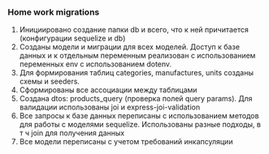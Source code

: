 <h3>Home work migrations</h3>
<ol>
    <li>Инициировано создание папки db и всего, что к ней причитается (конфигурации sequelize и db)</li>
    <li>Созданы модели и миграции для всех моделей. Доступ к базе данных и к отдельным переменным реализован с использованием переменных env с использованием dotenv.</li>
    <li>Для формирования таблиц categories, manufactures, units созданы схемы и seeders.</li>
    <li>Сформированы все ассоциации между таблицами</li>
    <li>Создана dtos: products_query (проверка полей query params). Для валидации использованы joi и express-joi-validation</li> 
    <li>Все запросы к базе данных переписаны c использованием методов для работы с моделями sequelize. Использованы разные подходы, в т ч join для получения данных</li>
    <li>Все модели переписаны с учетом требований инкапсуляции</li>
</ol>

